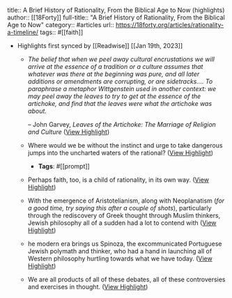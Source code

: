 title:: A Brief History of Rationality, From the Biblical Age to Now (highlights)
author:: [[18Forty]]
full-title:: "A Brief History of Rationality, From the Biblical Age to Now"
category:: #articles
url:: https://18forty.org/articles/rationality-a-timeline/
tags:: #[[faith]]

- Highlights first synced by [[Readwise]] [[Jan 19th, 2023]]
	- *The belief that when we peel away cultural encrustations we will arrive at the essence of a tradition or a culture assumes that whatever was there at the beginning was pure, and all later additions or amendments are corrupting, or are sidetracks.… To paraphrase a metaphor Wittgenstein used in another context: we may peel away the leaves to try to get at the essence of the artichoke, and find that the leaves were what the artichoke was about.*
	  
	  – John Garvey, *Leaves of the Artichoke: The Marriage of Religion and Culture* ([View Highlight](https://read.readwise.io/read/01gq4sc7vaarvtv2cj9sskax87))
	- Where would we be without the instinct and urge to take dangerous jumps into the uncharted waters of the rational? ([View Highlight](https://read.readwise.io/read/01gq4sedzmrd39hrwa7hzg4ta5))
		- **Tags**: #[[prompt]]
	- Perhaps faith, too, is a child of rationality, in its own way. ([View Highlight](https://read.readwise.io/read/01gq4sesvdca9ahv3ck0s2n0d4))
	- With the emergence of Aristotelianism, along with Neoplanatism (*for a good time, try saying this after a couple of shots*), particularly through the rediscovery of Greek thought through Muslim thinkers, Jewish philosophy all of a sudden had a lot to contend with ([View Highlight](https://read.readwise.io/read/01gq4sgpv0sbpm4gynxz193c47))
	- he modern era brings us Spinoza, the excommunicated Portuguese Jewish polymath and thinker, who had a hand in launching all of Western philosophy hurtling towards what we have today. ([View Highlight](https://read.readwise.io/read/01gq4shrfhh74backqkqhk8reb))
	- We are all products of all of these debates, all of these controversies and exercises in thought. ([View Highlight](https://read.readwise.io/read/01gq4sj7qw2pvpbycagw8wm4x2))